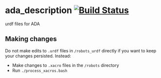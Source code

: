 # ada_description [![Build Status](https://travis-ci.com/personalrobotics/ada_description.svg?token=1MmAniN9fkMcwpRUTdFq&branch=master)](https://travis-ci.com/personalrobotics/ada_description)
urdf files for ADA

## Making changes

Do not make edits to `.urdf` files in `/robots_urdf` directly if you want to keep your changes persisted. Instead:

- Make changes to `.xacro` files in the `/robots` directory
- Run `./process_xacros.bash`
